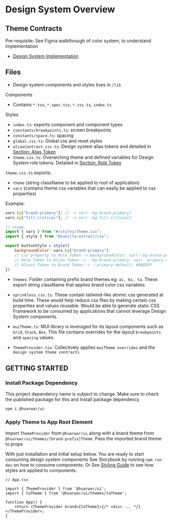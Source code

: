 # Design System Overview

## Theme Contracts

Pre-requisite: See Figma walkthrough of color system, to understand implementation

- [Design System Implementation](./THEME_CONTRACTS.md)

## Files

- Design system components and styles lives in `/lib`

Components

- Contains `*.tsx`, `*.spec.tsx`, `*.css.ts`, `index.ts`

Styles

- `index.ts`: exports component and component types
- `constants/breakpoints.ts`: screen breakpoints
- `constants/space.ts`: spacing
- `global.css.ts`: Global css and reset styles
- `aliasContract.css.ts`: Design system alias tokens and detailed in [Section: Alias Token](./THEME_CONTRACTS.md)
- `theme.css.ts`: Overarching theme and defined variables for Design System role tokens. Detailed in [Section: Role Token](./THEME_CONTRACTS.md)

`theme.css.ts` exports:

- `theme` (string className to be applied to root of application)
- `vars` (contains theme css variables that can easily be applied to css properties)

Example:

```js
vars.bg["brand-primary"]; // -> var(--bg-brand-primary)
vars.bg["fill-critical"]; // -> var(--bg-fill-critical)

// usage
import { vars } from "#/styles/theme.css";
import { style } from "@vanilla-extract/css";

export buttonStyle = style({
    backgroundColor: vars.bg["brand-primary"]
    // css property to Role Token -> backgroundColor: var(--bg-brand-primary)
    // Role Token to Alias Token -> --bg-brand-primary: var(--primary-default)
    // Aliast Token to Brand Token -> --primary-default: #0A6DFF
})
```

- `themes`: Folder containing prefix brand themes eg: `ai, bi, ta`. These export string className that applies brand color css variables
- `sprinkless.css.ts`: These contain tailwind-like atomic css generated at build time. These would help reduce css files by making certain css properties and values reusable. Would be able to generate static CSS Framework to be consumed by applications that cannot leverage Design System components.

- `muiTheme.ts`: MUI library is leveraged for its layout components such as `Grid`, `Stack`, `Box`. This file contains overrides for the layout `breakpoints` and `spacing` values.
- `ThemeProvider.tsx`: Collectively applies `muiTheme overrides` and the `design system theme contracts`

## GETTING STARTED

### Install Package Dependency

This project dependency name is subject to change.
Make sure to check the published package for this and Install package dependency

```bash
npm i @huarwar/ui
```

### Apply Theme to App Root Element

Import `ThemeProvider` from `@huarwar/ui` along with a brand theme from `@huarwar/ui/themes/[brand-prefix]Theme`.
Pass the imported brand theme to props

With just installation and initial setup below. You are ready to start consuming design system components
See Storybook by running `npm run dev` on how to consume components.
Or See [Styling Guide](./STYLING_GUIDE.md) to see how styles are applied to components.

```tsx
// App.tsx

import { ThemeProvider } from '@huarwar/ui';
import { taTheme } from '@huarwar/ui/themes/taTheme';

function App() {
	return <ThemeProvider brand={taTheme}>{/* <div> ... */}</ThemeProvider>;
}
```
